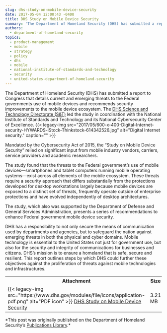 ```yaml
---
slug: dhs-study-on-mobile-device-security
date: 2017-05-04 12:00:43 -0400
title: DHS Study on Mobile Device Security
summary: 'The Department of Homeland Security (DHS) has submitted a report to Congress that details current and emerging threats to the Federal government’s use of mobile devices and recommends security improvements to the mobile device ecosystem. The DHS Science and Technology Directorate (S&T) led the study in coordination with the National Institute of Standards and Technology'
authors:
  - department-of-homeland-security
topics:
  - product-management
  - mobile
  - strategy
  - policy
  - dhs
  - mobile
  - national-institute-of-standards-and-technology
  - security
  - united-states-department-of-homeland-security
---
```


The Department of Homeland Security (DHS) has submitted a report to Congress that details current and emerging threats to the Federal governments use of mobile devices and recommends security improvements to the mobile device ecosystem. The <a href="https://www.dhs.gov/science-and-technology" target="_blank" rel="noopener noreferrer">DHS Science and Technology Directorate (S&T)</a> led the study in coordination with the National Institute of Standards and Technology and its National Cybersecurity Center of Excellence. {{< legacy-img src="2017/05/600-x-400-Digital-Internet-security-HYWARDS-iStock-Thinkstock-614342526.jpg" alt="Digital Internet security." caption="" >}}

Mandated by the Cybersecurity Act of 2015, the “Study on Mobile Device Security” relied on significant input from mobile industry vendors, carriers, service providers and academic researchers.

The study found that the threats to the Federal government’s use of mobile devices—smartphones and tablet computers running mobile operating systems—exist across all elements of the mobile ecosystem. These threats require a security approach that differs substantially from the protections developed for desktop workstations largely because mobile devices are exposed to a distinct set of threats, frequently operate outside of enterprise protections and have evolved independently of desktop architectures.

The study, which also was supported by the Department of Defense and General Services Administration, presents a series of recommendations to enhance Federal government mobile device security.

DHS has a responsibility to not only secure the means of communication used by departments and agencies, but to safeguard the nation against emerging threats in both the physical and cyber domains. Mobile technology is essential to the United States not just for government use, but also for the security and integrity of communications for businesses and citizens. DHS’s mission is to ensure a homeland that is safe, secure and resilient. This report outlines steps by which DHS could further these objectives against the proliferation of threats against mobile technologies and infrastructures.

<table class="sticky-enabled tableheader-processed sticky-table">
<tr>
<th scope="col">
Attachment
</th>
<th scope="col">
Size
</th>
</tr>
<tr class="odd">
<td scope="row">
<span class="file">{{< legacy-img src="https://www.dhs.gov/modules/file/icons/application-pdf.png" alt="PDF icon" >}} <a title="DHS Study on Mobile Device Security - April 2017-FINAL.pdf" href="https://www.dhs.gov/sites/default/files/publications/DHS%20Study%20on%20Mobile%20Device%20Security%20-%20April%202017-FINAL.pdf">DHS Study on Mobile Device Security</a></span>
</td>
<td>
3.21 MB
</td>
</tr>
</table>
*This post was originally published on the Department of Homeland Security&#8217;s <a href="https://www.dhs.gov/publication/csd-mobile-device-security-study" target="_blank" rel="noopener noreferrer">Publications Library</a>.*
